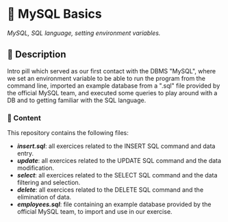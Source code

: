 # 💊 MySQL Basics

_MySQL, SQL language, setting environment variables._

## 📔 Description

Intro pill which served as our first contact with the DBMS "MySQL", where we set an environment variable to be able to run the program from the command line, imported an example database from a ".sql" file provided by the official MySQL team, and executed some queries to play around with a DB and to getting familiar with the SQL language.

### 📂 Content

This repository contains the following files:

- **_insert.sql_**: all exercices related to the INSERT SQL command and data entry.
- **_update_**: all exercices related to the UPDATE SQL command and the data modification.
- **_select_**: all exercices related to the SELECT SQL command and the data filtering and selection.
- **_delete_**: all exercices related to the DELETE SQL command and the elimination of data.
- **_employees.sql_**: file containing an example database provided by the official MySQL team, to import and use in our exercise.
